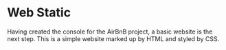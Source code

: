 # Web Static

Having created the console for the AirBnB project, a basic website is the next step. This is a simple website marked up by HTML and styled by CSS.

